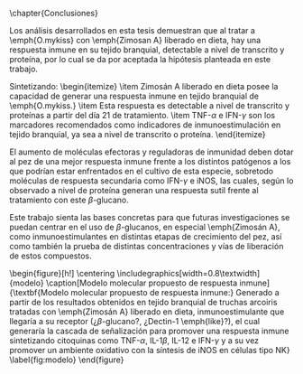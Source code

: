 \chapter{Conclusiones}

Los análisis desarrollados en esta tesis demuestran que al tratar a \emph{O.mykiss} con \emph{Zimosan A} liberado en dieta, hay una respuesta inmune en su tejido branquial, detectable a nivel de transcrito y proteína, por lo cual se da por aceptada la hipótesis planteada en este trabajo.

Sintetizando:
\begin{itemize}
\item Zimosán A liberado en dieta posee la capacidad de generar una respuesta inmune en tejido branquial de \emph{O.mykiss.}
\item Esta respuesta es detectable a nivel de transcrito y proteínas a partir del día 21 de tratamiento.
\item TNF-$\alpha$ e IFN-$\gamma$ son los marcadores recomendados como indicadores de inmunoestimulación en tejido branquial, ya sea a nivel de transcrito o proteína.
\end{itemize}

El aumento de moléculas efectoras y reguladoras de inmunidad deben dotar al pez de una mejor respuesta inmune frente a los distintos patógenos a los que podrían estar enfrentados en el cultivo de esta especie, sobretodo moléculas de respuesta secundaria como IFN-$\gamma$ e iNOS, las cuales, según lo observado a nivel de proteína generan una respuesta sutil frente al tratamiento con este $\beta$-glucano.

Este trabajo sienta las bases concretas para que futuras investigaciones se puedan centrar en el uso de $\beta$-glucanos, en especial \emph{Zimosán A}, como inmunoestimulantes en distintas etapas de crecimiento del pez, así como también la prueba de distintas concentraciones y vías de liberación de estos compuestos.

\begin{figure}[h!]
\centering
	\includegraphics[width=0.8\textwidth]{modelo}
	\caption[Modelo molecular propuesto de respuesta inmune]{\textbf{Modelo molecular propuesto de respuesta inmune:} Generado a partir de los resultados obtenidos en tejido branquial de truchas arcoiris tratadas con \emph{Zimosán A} liberado en dieta, inmunoestimulante que llegaría a su receptor (¿$\beta$-glucano?, ¿Dectin-1 \emph{like}?), el cual generaría la cascada de señalización para promover una respuesta inmune sintetizando citoquinas como TNF-$\alpha$, IL-1$\beta$, IL-12 e IFN-$\gamma$ y a su vez promover un ambiente oxidativo con la síntesis de iNOS en células tipo NK}
	\label{fig:modelo}
\end{figure}

